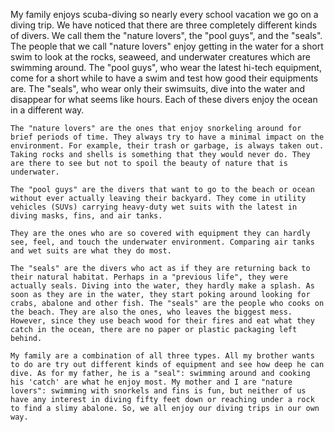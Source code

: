 My family enjoys scuba-diving so nearly every school vacation we go on a diving trip. We have noticed that there are three completely different kinds of divers. We call them the "nature lovers", the "pool guys", and the "seals". The people that we call "nature lovers" enjoy getting in the water for a short swim to look at the rocks, seaweed, and underwater creatures which are swimming around. The "pool guys", who wear the latest hi-tech equipment, come for a short while to have a swim and test how good their equipments are. The "seals", who wear only their swimsuits, dive into the water and disappear for what seems like hours. Each of these divers enjoy the ocean in a different way.

    The "nature lovers" are the ones that enjoy snorkeling around for brief periods of time. They always try to have a minimal impact on the environment. For example, their trash or garbage, is always taken out. Taking rocks and shells is something that they would never do. They are there to see but not to spoil the beauty of nature that is underwater.

    The "pool guys" are the divers that want to go to the beach or ocean without ever actually leaving their backyard. They come in utility vehicles (SUVs) carrying heavy-duty wet suits with the latest in diving masks, fins, and air tanks.

    They are the ones who are so covered with equipment they can hardly see, feel, and touch the underwater environment. Comparing air tanks and wet suits are what they do most.

    The "seals" are the divers who act as if they are returning back to their natural habitat. Perhaps in a "previous life", they were actually seals. Diving into the water, they hardly make a splash. As soon as they are in the water, they start poking around looking for crabs, abalone and other fish. The "seals" are the people who cooks on the beach. They are also the ones, who leaves the biggest mess. However, since they use beach wood for their fires and eat what they catch in the ocean, there are no paper or plastic packaging left behind.

    My family are a combination of all three types. All my brother wants to do are try out different kinds of equipment and see how deep he can dive. As for my father, he is a "seal": swimming around and cooking his 'catch' are what he enjoy most. My mother and I are "nature lovers": swimming with snorkels and fins is fun, but neither of us have any interest in diving fifty feet down or reaching under a rock to find a slimy abalone. So, we all enjoy our diving trips in our own way.
